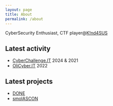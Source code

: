```yaml
---
layout: page
title: About
permalink: /about
---
```


CyberSecurity Enthusiast, CTF player@[K!nd4SUS](https://k1nd4sus.it/)

## Latest activity
- [CyberChallenge.IT](https://cyberchallenge.it/) 2024 & 2021
- [OliCyber.IT](https://olicyber.it/) 2022

## Latest projects
- [DONE](https://tiz314.it/done)
- [smolASCON](https://tiz314.it/smolascon)
